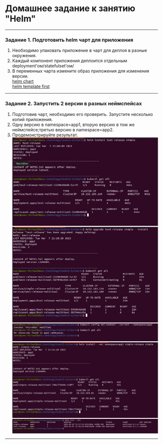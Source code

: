 # Домашнее задание к занятию "Helm"

------

### Задание 1. Подготовить helm чарт для приложения

1. Необходимо упаковать приложение в чарт для деплоя в разные окружения.  
2. Каждый компонент приложения деплоится отдельным deployment’ом/statefulset’ом/  
3. В переменных чарта измените образ приложения для изменения версии.  
[helm chart](file/simple.zip)  
[helm template first](file/helmtemplatefirst.yaml)  

------

### Задание 2. Запустить 2 версии в разных неймспейсах  

1. Подготовив чарт, необходимо его проверить. Запуститe несколько копий приложения.  
2. Одну версию в namespace=app1, вторую версию в том же неймспейсе;третью версию в namespace=app2.  
3. Продемонстрируйте результат.  
![helm-1](img/helm-01.jpg)  
![helm-2](img/helm-02.jpg)  
![helm-3](img/helm-03.jpg)  
![helm-4](img/helm-04.jpg)  
![helm-5](img/helm-06.jpg)  

------
